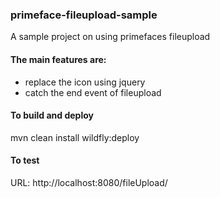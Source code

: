 ### primeface-fileupload-sample
A sample project on using primefaces fileupload
#### The main features are:
- replace the icon using jquery
- catch the end event of fileupload

#### To build and deploy
mvn clean install wildfly:deploy

#### To test
URL: http://localhost:8080/fileUpload/
